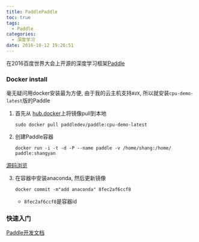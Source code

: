 ```yaml
---
title: PaddlePaddle
toc: true
tags:
  - Paddle
categories:
  - 深度学习
date: 2016-10-12 19:26:51
---
```

在2016百度世界大会上开源的深度学习框架[Paddle](https://github.com/baidu/Paddle)
<!--more-->

### **Docker install**

毫无疑问用docker安装最为方便, 由于我的云主机支持`AVX`, 所以就安装`cpu-demo-latest`版的Paddle

1. 首先从 [hub.docker](https://hub.docker.com/r/paddledev/paddle/)上将镜像pull到本地

   `sudo docker pull paddledev/paddle:cpu-demo-latest`
   
2. 创建Paddle容器

   `docker run -i -t -d -P --name paddle -v /home/shang:/home/ paddle:shangyan`

[源码浏览](http://162.243.141.242/paddle_html/codebrowser/codebrowser/paddle/)

3. 在容器中安装anaconda, 然后更新镜像

   `docker commit -m"add anaconda" 8fec2af6ccf8`
   
   - `8fec2af6ccf8`是容器id


### **快速入门**

[Paddle开发文档](http://www.paddlepaddle.org/doc_cn/demo/quick_start/index.html)



